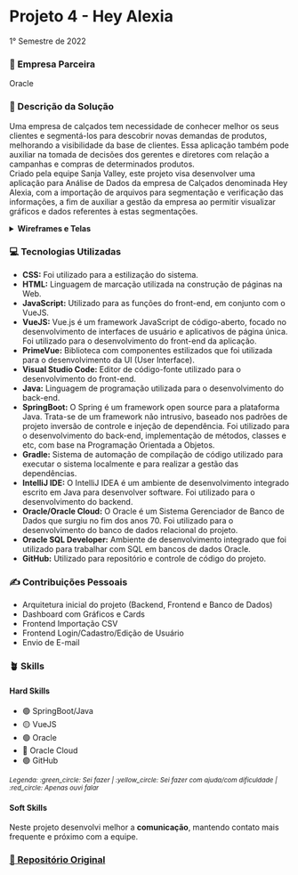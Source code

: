 # Projeto 4 - Hey Alexia
1° Semestre de 2022 <br/>

### :office: Empresa Parceira
Oracle <br/>

### :dart:	Descrição da Solução
Uma empresa de calçados tem necessidade de conhecer melhor os seus clientes e segmentá-los para descobrir novas demandas de produtos, melhorando a visibilidade da base de clientes. Essa aplicação também pode auxiliar na tomada de decisões dos gerentes e diretores com relação a campanhas e compras de determinados produtos. <br/>
Criado pela equipe Sanja Valley, este projeto visa desenvolver uma aplicação para Análise de Dados da empresa de Calçados denominada Hey Alexia, com a importação de arquivos para segmentação e verificação das informações, a fim de auxiliar a gestão da empresa ao permitir visualizar gráficos e dados referentes à estas segmentações.

<details>
  <summary><b> Wireframes e Telas </b></summary>
  - Login<br/>
  <img src="https://user-images.githubusercontent.com/49652498/202545669-27d29d01-dd7f-455a-bfc5-a427843a9c66.png"><br/>
  - Dashboard<br/>
   <img src="https://user-images.githubusercontent.com/49652498/202545669-27d29d01-dd7f-455a-bfc5-a427843a9c66.png"><br/>
  - Upload<br/>
  <img src="https://user-images.githubusercontent.com/49652498/202545818-cba9a70e-49e6-4606-87a0-ea580833b87f.png"><br/>
  - Perfil<br/>
  <img src="https://user-images.githubusercontent.com/49652498/202545877-f02bbc07-d38f-4155-bcc1-ff03fa7cc8da.png"><br/>
  - Tela Dashboard<br/>
  <img src="https://user-images.githubusercontent.com/49652498/202545983-91d5a8c0-de40-4c29-9b3e-d8bb190be5bd.png"><br/>
  <img src="https://user-images.githubusercontent.com/49652498/202546052-fd41791f-9150-4e55-9011-feb270f80d1e.png"><br/>
</details>

### :computer:	Tecnologias Utilizadas
- **CSS:** Foi utilizado para a estilização do sistema.
- **HTML:** Linguagem de marcação utilizada na construção de páginas na Web.
- **JavaScript:** Utilizado para as funções do front-end, em conjunto com o VueJS.
- **VueJS:** Vue.js é um framework JavaScript de código-aberto, focado no desenvolvimento de interfaces de usuário e aplicativos de página única. Foi utilizado para o desenvolvimento do front-end da aplicação.
- **PrimeVue:** Biblioteca com componentes estilizados que foi utilizada para o desenvolvimento da UI (User Interface).
- **Visual Studio Code:** Editor de código-fonte utilizado para o desenvolvimento do front-end.
- **Java:** Linguagem de programação utilizada para o desenvolvimento do back-end.
- **SpringBoot:** O Spring é um framework open source para a plataforma Java. Trata-se de um framework não intrusivo, baseado nos padrões de projeto inversão de controle e injeção de dependência. Foi utilizado para o desenvolvimento do back-end, implementação de métodos, classes e etc, com base na Programação Orientada a Objetos.
- **Gradle:** Sistema de automação de compilação de código utilizado para executar o sistema localmente e para realizar a gestão das dependências.
- **IntelliJ IDE:** O IntelliJ IDEA é um ambiente de desenvolvimento integrado escrito em Java para desenvolver software. Foi utilizado para o desenvolvimento do backend.
- **Oracle/Oracle Cloud:** O Oracle é um Sistema Gerenciador de Banco de Dados que surgiu no fim dos anos 70. Foi utilizado para o desenvolvimento do banco de dados relacional do projeto.
- **Oracle SQL Developer:** Ambiente de desenvolvimento integrado que foi utilizado para trabalhar com SQL em bancos de dados Oracle.
- **GitHub:** Utilizado para repositório e controle de código do projeto.

### :writing_hand: Contribuições Pessoais
- Arquitetura inicial do projeto (Backend, Frontend e Banco de Dados)
- Dashboard com Gráficos e Cards
- Frontend Importação CSV
- Frontend Login/Cadastro/Edição de Usuário
- Envio de E-mail

### :potted_plant: Skills
#### Hard Skills
- :green_circle: SpringBoot/Java
- :yellow_circle: VueJS
- :green_circle: Oracle 
- :red_circle: Oracle Cloud
- :green_circle: GitHub
<p><sub><i>Legenda: :green_circle:	Sei fazer | :yellow_circle:	Sei fazer com ajuda/com dificuldade | :red_circle: Apenas ouvi falar </i></sub></p>

#### Soft Skills
Neste projeto desenvolvi melhor a **comunicação**, mantendo contato mais frequente e próximo com a equipe.

### <a href="https://github.com/EquipeFatec/api"> :link: Repositório Original </a>
